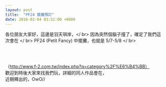 ```yaml
---
layout: post
title:  "PF24 擺攤預訂" 
date: 2016-02-04 03:52:00 +0800
---
```

各位朋友大家好，這邊是羽天珼岸，</ br>
因為突然個腦子撞了，確定了我們這次會在 </ br>
PF24 (Petit Fancy) 中擺攤，也就是 5/7-5/8 </ br>

<br />
<br />

（http://www.f-2.com.tw/index.php?q=category%2F%E6%B4%BB）
<br />
歡迎到時後大家來找我們玩，詳細的同人作品會在，
<br />
近期釋出的，OwO//




